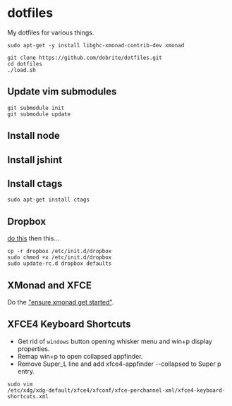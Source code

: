 # dotfiles

My dotfiles for various things.

```
sudo apt-get -y install libghc-xmonad-contrib-dev xmonad
```

```
git clone https://github.com/dobrite/dotfiles.git
cd dotfiles
./load.sh
```

## Update vim submodules

```
git submodule init
git submodule update
```

## Install node
## Install jshint
## Install ctags

```
sudo apt-get install ctags
```

## Dropbox

[do this](http://www.dropboxwiki.com/tips-and-tricks/install-dropbox-in-an-entirely-text-based-linux-environment)
then this...

```
cp -r dropbox /etc/init.d/dropbox
sudo chmod +x /etc/init.d/dropbox
sudo update-rc.d dropbox defaults
```

## XMonad and XFCE

Do the ["ensure xmonad get started"](www.haskell.org/haskellwiki/Xmonad/Using_xmonad_in_XFCE#Configuring_XMonad_to_work_with_Xfce).

## XFCE4 Keyboard Shortcuts

* Get rid of `windows` button opening whisker menu and win+p display properties.
* Remap win+p to open collapsed appfinder.
* Remove Super_L line and add xfce4-appfinder --collapsed to Super p entry.

```
sudo vim
/etc/xdg/xdg-default/xfce4/xfconf/xfce-perchannel-xml/xfce4-keyboard-shortcuts.xml
```
